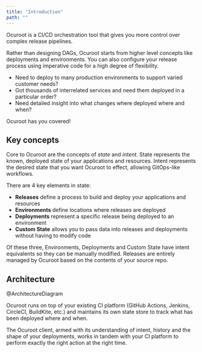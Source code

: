```yaml
---
title: "Introduction"
path: ""
---
```


Ocuroot is a CI/CD orchestration tool that gives you more control over complex release pipelines.

Rather than designing DAGs, Ocuroot starts from higher level concepts like deployments and environments.
You can also configure your release process using imperative code for a high degree of flexibility.

* Need to deploy to many production environments to support varied customer needs?
* Got thousands of interrelated services and need them deployed in a particular order?
* Need detailed insight into what changes where deployed where and when?

Ocuroot has you covered!

## Key concepts

Core to Ocuroot are the concepts of *state* and *intent*. State represents the known, deployed state of your
applications and resources. Intent represents the desired state that you want Ocuroot to effect, allowing
GitOps-like workflows.

There are 4 key elements in state:

* **Releases** define a process to build and deploy your applications and resources
* **Environments** define locations where releases are deployed
* **Deployments** represent a specific release being deployed to an environment
* **Custom State** allows you to pass data into releases and deployments without having to modify code

Of these three, Environments, Deployments and Custom State have intent equivalents so they can be manually modified.
Releases are entirely managed by Ocuroot based on the contents of your source repo.

## Architecture

@ArchitectureDiagram

Ocuroot runs on top of your existing CI platform (GitHub Actions, Jenkins, CircleCI, BuildKite, etc.) and maintains
its own state store to track what has been deployed where and when.

The Ocuroot client, armed with its understanding of intent, history and the shape of your deployments, works in tandem
with your CI platform to perform exactly the right action at the right time.



